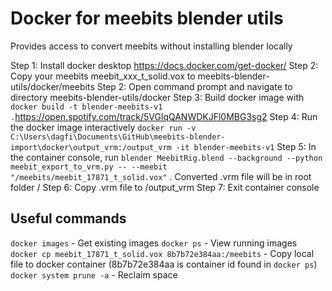 # Docker for meebits blender utils
Provides access to convert meebits without installing blender locally

Step 1: Install docker desktop https://docs.docker.com/get-docker/
Step 2: Copy your meebits meebit_xxx_t_solid.vox to meebits-blender-utils/docker/meebits
Step 2: Open command prompt and navigate to directory meebits-blender-utils/docker
Step 3: Build docker image with `docker build -t blender-meebits-v1 .`https://open.spotify.com/track/5VGlqQANWDKJFl0MBG3sg2
Step 4: Run the docker image interactively `docker run -v C:\Users\dagfi\Documents\GitHub\meebits-blender-import\docker\output_vrm:/output_vrm -it blender-meebits-v1`
Step 5: In the container console, run `blender MeebitRig.blend --background --python meebit_export_to_vrm.py -- --meebit "/meebits/meebit_17871_t_solid.vox"` . Converted .vrm file will be in root folder /
Step 6: Copy .vrm file to /output_vrm
Step 7: Exit container console


## Useful commands
`docker images` - Get existing images
`docker ps` - View running images
`docker cp meebit_17871_t_solid.vox 8b7b72e384aa:/meebits` - Copy local file to docker container (8b7b72e384aa is container id found in `docker ps`)
`docker system prune -a` - Reclaim space